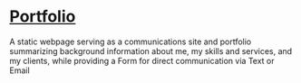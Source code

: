 # [Portfolio](https://harryjamesgreenblatt.github.io/Portfolio/)
A static webpage serving as a communications site and portfolio summarizing background information about me, my skills and services, and my clients, while providing a Form for direct communication via Text or Email 
